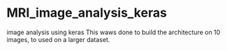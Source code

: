 # MRI_image_analysis_keras
image analysis using keras
This waws done to build the architecture on 10 images, to used on a larger dataset.
